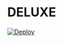 # DELUXE
[![Deploy](https://www.herokucdn.com/deploy/button.svg)](https://heroku.com/deploy?template=https://github.com/eritislami/evobot)
